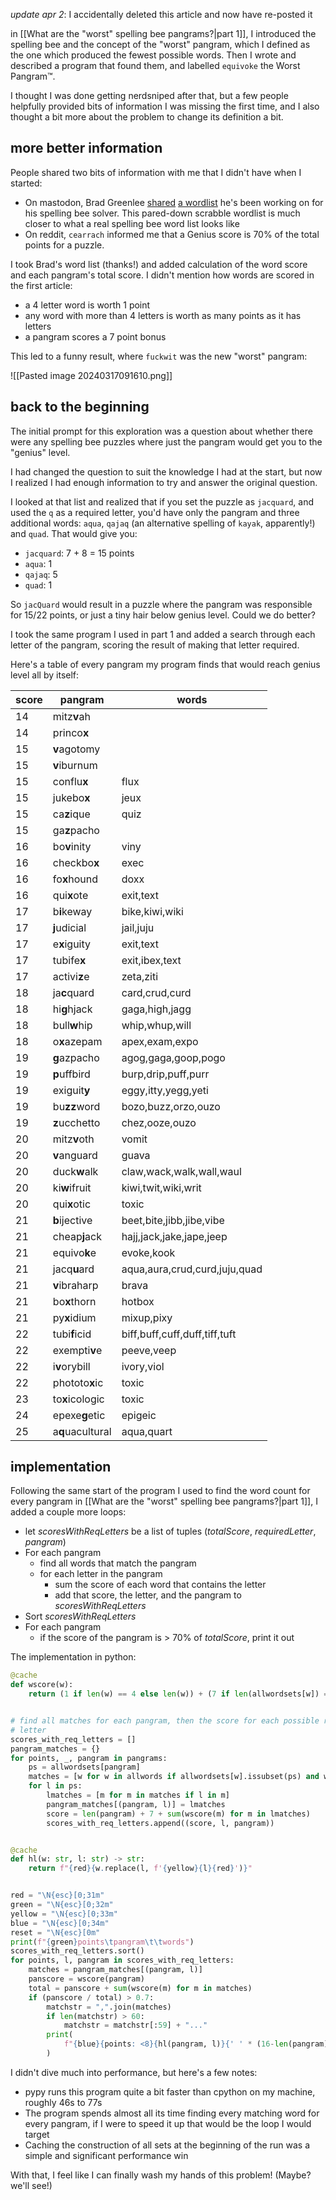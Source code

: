_update apr 2_: I accidentally deleted this article and now have re-posted it

in [[What are the "worst" spelling bee pangrams?|part 1]], I introduced the spelling bee and the concept of the "worst" pangram, which I defined as the one which produced the fewest possible words. Then I wrote and described a program that found them, and labelled `equivoke` the Worst Pangram™.

I thought I was done getting nerdsniped after that, but a few people helpfully provided bits of information I was missing the first time, and I also thought a bit more about the problem to change its definition a bit.

## more better information

People shared two bits of information with me that I didn't have when I started:

- On mastodon, Brad Greenlee [shared](https://fiasco.social/@brad/112108107787262025) [a wordlist](https://github.com/bgreenlee/spelling-beat/blob/main/js/application.js#L4) he's been working on for his spelling bee solver. This pared-down scrabble wordlist is much closer to what a real spelling bee word list looks like
- On reddit, `cearrach` informed me that a Genius score is 70% of the total points for a puzzle.

I took Brad's word list (thanks!) and added calculation of the word score and each pangram's total score. I didn't mention how words are scored in the first article:

- a 4 letter word is worth 1 point
- any word with more than 4 letters is worth as many points as it has letters
- a pangram scores a 7 point bonus

This led to a funny result, where `fuckwit` was the new "worst" pangram:

![[Pasted image 20240317091610.png]]

## back to the beginning

The initial prompt for this exploration was a question about whether there were any spelling bee puzzles where just the pangram would get you to the "genius" level.

I had changed the question to suit the knowledge I had at the start, but now I realized I had enough information to try and answer the original question.

I looked at that list and realized that if you set the puzzle as `jacquard`, and used the `q` as a required letter, you'd have only the pangram and three additional words: `aqua`, `qajaq` (an alternative spelling of `kayak`, apparently!) and `quad`. That would give you:

- `jacquard`: 7 + 8 = 15 points
- `aqua`: 1
- `qajaq`: 5
- `quad`: 1

So `jacQuard` would result in a puzzle where the pangram was responsible for 15/22 points, or just a tiny hair below genius level. Could we do better?

I took the same program I used in part 1 and added a search through each letter of the pangram, scoring the result of making that letter required.

Here's a table of every pangram my program finds that would reach genius level all by itself:

| score | pangram          | words                         |
| ----- | ---------------- | ----------------------------- |
| 14    | mitz**v**ah      |                               |
| 14    | princo**x**      |                               |
| 15    | **v**agotomy     |                               |
| 15    | **v**iburnum     |                               |
| 15    | conflu**x**      | flux                          |
| 15    | jukebo**x**      | jeux                          |
| 15    | ca**z**ique      | quiz                          |
| 15    | ga**z**pacho     |                               |
| 16    | bo**v**inity     | viny                          |
| 16    | checkbo**x**     | exec                          |
| 16    | fo**x**hound     | doxx                          |
| 16    | qui**x**ote      | exit,text                     |
| 17    | b**i**keway      | bike,kiwi,wiki                |
| 17    | **j**udicial     | jail,juju                     |
| 17    | e**x**iguity     | exit,text                     |
| 17    | tubife**x**      | exit,ibex,text                |
| 17    | activi**z**e     | zeta,ziti                     |
| 18    | ja**c**quard     | card,crud,curd                |
| 18    | hi**g**hjack     | gaga,high,jagg                |
| 18    | bull**w**hip     | whip,whup,will                |
| 18    | o**x**azepam     | apex,exam,expo                |
| 19    | **g**azpacho     | agog,gaga,goop,pogo           |
| 19    | **p**uffbird     | burp,drip,puff,purr           |
| 19    | exiguit**y**     | eggy,itty,yegg,yeti           |
| 19    | bu**zz**word     | bozo,buzz,orzo,ouzo           |
| 19    | **z**ucchetto    | chez,ooze,ouzo                |
| 20    | mitz**v**oth     | vomit                         |
| 20    | **v**anguard     | guava                         |
| 20    | duck**w**alk     | claw,wack,walk,wall,waul      |
| 20    | ki**w**ifruit    | kiwi,twit,wiki,writ           |
| 20    | qui**x**otic     | toxic                         |
| 21    | **b**ijective    | beet,bite,jibb,jibe,vibe      |
| 21    | cheap**j**ack    | hajj,jack,jake,jape,jeep      |
| 21    | equivo**k**e     | evoke,kook                    |
| 21    | jacq**u**ard     | aqua,aura,crud,curd,juju,quad |
| 21    | **v**ibraharp    | brava                         |
| 21    | bo**x**thorn     | hotbox                        |
| 21    | py**x**idium     | mixup,pixy                    |
| 22    | tubi**f**icid    | biff,buff,cuff,duff,tiff,tuft |
| 22    | exempti**v**e    | peeve,veep                    |
| 22    | i**v**orybill    | ivory,viol                    |
| 22    | phototo**x**ic   | toxic                         |
| 23    | to**x**icologic  | toxic                         |
| 24    | epexe**g**etic   | epigeic                       |
| 25    | a**q**uacultural | aqua,quart                    |

## implementation

Following the same start of the program I used to find the word count for every pangram in [[What are the "worst" spelling bee pangrams?|part 1]], I added a couple more loops:

- let $scoresWithReqLetters$ be a list of tuples ($totalScore$, $requiredLetter$, $pangram$)
- For each pangram
  - find all words that match the pangram
  - for each letter in the pangram
    - sum the score of each word that contains the letter
    - add that score, the letter, and the pangram to $scoresWithReqLetters$
- Sort $scoresWithReqLetters$
- For each pangram
  - if the score of the pangram is > 70% of $totalScore$, print it out

The implementation in python:

```python
@cache
def wscore(w):
    return (1 if len(w) == 4 else len(w)) + (7 if len(allwordsets[w]) == 7 else 0)


# find all matches for each pangram, then the score for each possible required
# letter
scores_with_req_letters = []
pangram_matches = {}
for points, _, pangram in pangrams:
    ps = allwordsets[pangram]
    matches = [w for w in allwords if allwordsets[w].issubset(ps) and w != pangram]
    for l in ps:
        lmatches = [m for m in matches if l in m]
        pangram_matches[(pangram, l)] = lmatches
        score = len(pangram) + 7 + sum(wscore(m) for m in lmatches)
        scores_with_req_letters.append((score, l, pangram))


@cache
def hl(w: str, l: str) -> str:
    return f"{red}{w.replace(l, f'{yellow}{l}{red}')}"


red = "\N{esc}[0;31m"
green = "\N{esc}[0;32m"
yellow = "\N{esc}[0;33m"
blue = "\N{esc}[0;34m"
reset = "\N{esc}[0m"
print(f"{green}points\tpangram\t\twords")
scores_with_req_letters.sort()
for points, l, pangram in scores_with_req_letters:
    matches = pangram_matches[(pangram, l)]
    panscore = wscore(pangram)
    total = panscore + sum(wscore(m) for m in matches)
    if (panscore / total) > 0.7:
        matchstr = ",".join(matches)
        if len(matchstr) > 60:
            matchstr = matchstr[:59] + "..."
        print(
            f"{blue}{points: <8}{hl(pangram, l)}{' ' * (16-len(pangram))}{reset}{matchstr}"
        )
```

I didn't dive much into performance, but here's a few notes:

- pypy runs this program quite a bit faster than cpython on my machine, roughly 46s to 77s
- The program spends almost all its time finding every matching word for every pangram, if I were to speed it up that would be the loop I would target
- Caching the construction of all sets at the beginning of the run was a simple and significant performance win

With that, I feel like I can finally wash my hands of this problem! (Maybe? we'll see!)
